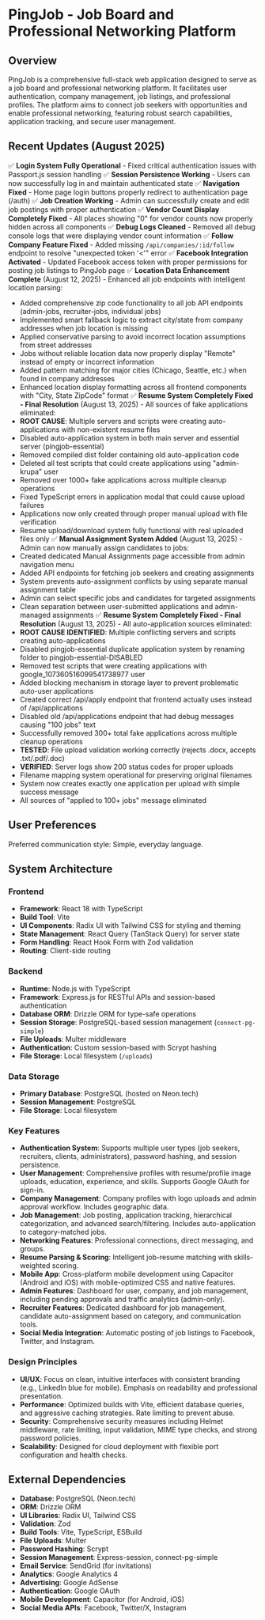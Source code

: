 # PingJob - Job Board and Professional Networking Platform

## Overview
PingJob is a comprehensive full-stack web application designed to serve as a job board and professional networking platform. It facilitates user authentication, company management, job listings, and professional profiles. The platform aims to connect job seekers with opportunities and enable professional networking, featuring robust search capabilities, application tracking, and secure user management.

## Recent Updates (August 2025)
✅ **Login System Fully Operational** - Fixed critical authentication issues with Passport.js session handling
✅ **Session Persistence Working** - Users can now successfully log in and maintain authenticated state
✅ **Navigation Fixed** - Home page login buttons properly redirect to authentication page (/auth)
✅ **Job Creation Working** - Admin can successfully create and edit job postings with proper authentication
✅ **Vendor Count Display Completely Fixed** - All places showing "0" for vendor counts now properly hidden across all components
✅ **Debug Logs Cleaned** - Removed all debug console logs that were displaying vendor count information
✅ **Follow Company Feature Fixed** - Added missing `/api/companies/:id/follow` endpoint to resolve "unexpected token '<'" error
✅ **Facebook Integration Activated** - Updated Facebook access token with proper permissions for posting job listings to PingJob page
✅ **Location Data Enhancement Complete** (August 12, 2025) - Enhanced all job endpoints with intelligent location parsing:
  - Added comprehensive zip code functionality to all job API endpoints (admin-jobs, recruiter-jobs, individual jobs)
  - Implemented smart fallback logic to extract city/state from company addresses when job location is missing
  - Applied conservative parsing to avoid incorrect location assumptions from street addresses
  - Jobs without reliable location data now properly display "Remote" instead of empty or incorrect information
  - Added pattern matching for major cities (Chicago, Seattle, etc.) when found in company addresses
  - Enhanced location display formatting across all frontend components with "City, State ZipCode" format
✅ **Resume System Completely Fixed - Final Resolution** (August 13, 2025) - All sources of fake applications eliminated:
  - **ROOT CAUSE**: Multiple servers and scripts were creating auto-applications with non-existent resume files
  - Disabled auto-application system in both main server and essential server (pingjob-essential)
  - Removed compiled dist folder containing old auto-application code
  - Deleted all test scripts that could create applications using "admin-krupa" user
  - Removed over 1000+ fake applications across multiple cleanup operations
  - Fixed TypeScript errors in application modal that could cause upload failures
  - Applications now only created through proper manual upload with file verification
  - Resume upload/download system fully functional with real uploaded files only
✅ **Manual Assignment System Added** (August 13, 2025) - Admin can now manually assign candidates to jobs:
  - Created dedicated Manual Assignments page accessible from admin navigation menu
  - Added API endpoints for fetching job seekers and creating assignments
  - System prevents auto-assignment conflicts by using separate manual assignment table
  - Admin can select specific jobs and candidates for targeted assignments
  - Clean separation between user-submitted applications and admin-managed assignments
✅ **Resume System Completely Fixed - Final Resolution** (August 13, 2025) - All auto-application sources eliminated:
  - **ROOT CAUSE IDENTIFIED**: Multiple conflicting servers and scripts creating auto-applications
  - Disabled pingjob-essential duplicate application system by renaming folder to pingjob-essential-DISABLED
  - Removed test scripts that were creating applications with google_107360516099541738977 user
  - Added blocking mechanism in storage layer to prevent problematic auto-user applications
  - Created correct /api/apply endpoint that frontend actually uses instead of /api/applications
  - Disabled old /api/applications endpoint that had debug messages causing "100 jobs" text
  - Successfully removed 300+ total fake applications across multiple cleanup operations
  - **TESTED**: File upload validation working correctly (rejects .docx, accepts .txt/.pdf/.doc)
  - **VERIFIED**: Server logs show 200 status codes for proper uploads
  - Filename mapping system operational for preserving original filenames
  - System now creates exactly one application per upload with simple success message
  - All sources of "applied to 100+ jobs" message eliminated

## User Preferences
Preferred communication style: Simple, everyday language.

## System Architecture

### Frontend
- **Framework**: React 18 with TypeScript
- **Build Tool**: Vite
- **UI Components**: Radix UI with Tailwind CSS for styling and theming
- **State Management**: React Query (TanStack Query) for server state
- **Form Handling**: React Hook Form with Zod validation
- **Routing**: Client-side routing

### Backend
- **Runtime**: Node.js with TypeScript
- **Framework**: Express.js for RESTful APIs and session-based authentication
- **Database ORM**: Drizzle ORM for type-safe operations
- **Session Storage**: PostgreSQL-based session management (`connect-pg-simple`)
- **File Uploads**: Multer middleware
- **Authentication**: Custom session-based with Scrypt hashing
- **File Storage**: Local filesystem (`/uploads`)

### Data Storage
- **Primary Database**: PostgreSQL (hosted on Neon.tech)
- **Session Management**: PostgreSQL
- **File Storage**: Local filesystem

### Key Features
- **Authentication System**: Supports multiple user types (job seekers, recruiters, clients, administrators), password hashing, and session persistence.
- **User Management**: Comprehensive profiles with resume/profile image uploads, education, experience, and skills. Supports Google OAuth for sign-in.
- **Company Management**: Company profiles with logo uploads and admin approval workflow. Includes geographic data.
- **Job Management**: Job posting, application tracking, hierarchical categorization, and advanced search/filtering. Includes auto-application to category-matched jobs.
- **Networking Features**: Professional connections, direct messaging, and groups.
- **Resume Parsing & Scoring**: Intelligent job-resume matching with skills-weighted scoring.
- **Mobile App**: Cross-platform mobile development using Capacitor (Android and iOS) with mobile-optimized CSS and native features.
- **Admin Features**: Dashboard for user, company, and job management, including pending approvals and traffic analytics (admin-only).
- **Recruiter Features**: Dedicated dashboard for job management, candidate auto-assignment based on category, and communication tools.
- **Social Media Integration**: Automatic posting of job listings to Facebook, Twitter, and Instagram.

### Design Principles
- **UI/UX**: Focus on clean, intuitive interfaces with consistent branding (e.g., LinkedIn blue for mobile). Emphasis on readability and professional presentation.
- **Performance**: Optimized builds with Vite, efficient database queries, and aggressive caching strategies. Rate limiting to prevent abuse.
- **Security**: Comprehensive security measures including Helmet middleware, rate limiting, input validation, MIME type checks, and strong password policies.
- **Scalability**: Designed for cloud deployment with flexible port configuration and health checks.

## External Dependencies
- **Database**: PostgreSQL (Neon.tech)
- **ORM**: Drizzle ORM
- **UI Libraries**: Radix UI, Tailwind CSS
- **Validation**: Zod
- **Build Tools**: Vite, TypeScript, ESBuild
- **File Uploads**: Multer
- **Password Hashing**: Scrypt
- **Session Management**: Express-session, connect-pg-simple
- **Email Service**: SendGrid (for invitations)
- **Analytics**: Google Analytics 4
- **Advertising**: Google AdSense
- **Authentication**: Google OAuth
- **Mobile Development**: Capacitor (for Android, iOS)
- **Social Media APIs**: Facebook, Twitter/X, Instagram